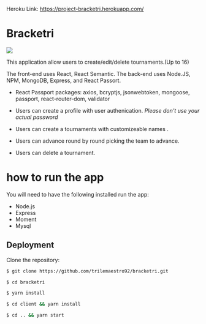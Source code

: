 Heroku Link: https://project-bracketri.herokuapp.com/

# Bracketri
![]('public/assets/Bracketri.JPG')

This application allow users to create/edit/delete tournaments.(Up to 16)

The front-end uses React, React Semantic.
The back-end uses Node.JS, NPM, MongoDB, Express, and React Passort. 
* React Passport packages: axios, bcryptjs, jsonwebtoken, mongoose, passport, react-router-dom, validator  

* Users can create a profile with user authenication. *Please don't use your actual password*
* Users can create a tournaments with customizeable names .
* Users can advance round by round picking the team to advance.
* Users can delete a tournament.

# how to run the app

You will need to have the following installed run the app:

* Node.js
* Express
* Moment
* Mysql

## Deployment

Clone the repository:

``` bash
$ git clone https://github.com/trilemaestro92/bracketri.git
```
``` bash
$ cd bracketri 
```
``` bash
$ yarn install
```
``` bash
$ cd client && yarn install
```
``` bash
$ cd .. && yarn start
```



